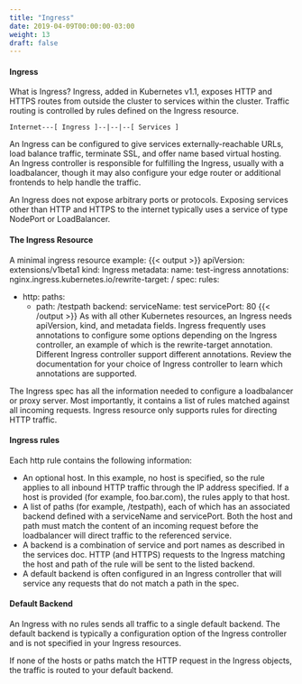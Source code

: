 ```yaml
---
title: "Ingress"
date: 2019-04-09T00:00:00-03:00
weight: 13
draft: false
---
```


#### Ingress 

What is Ingress?
Ingress, added in Kubernetes v1.1, exposes HTTP and HTTPS routes from outside the cluster to services within the cluster. Traffic routing is controlled by rules defined on the Ingress resource.

`Internet---[ Ingress ]--|--|--[ Services ]`

An Ingress can be configured to give services externally-reachable URLs, load balance traffic, terminate SSL, and offer name based virtual hosting. An Ingress controller is responsible for fulfilling the Ingress, usually with a loadbalancer, though it may also configure your edge router or additional frontends to help handle the traffic.

An Ingress does not expose arbitrary ports or protocols. Exposing services other than HTTP and HTTPS to the internet typically uses a service of type NodePort or LoadBalancer.

#### The Ingress Resource
A minimal ingress resource example:
{{< output >}}
apiVersion: extensions/v1beta1
kind: Ingress
metadata:
  name: test-ingress
  annotations:
    nginx.ingress.kubernetes.io/rewrite-target: /
spec:
  rules:
  - http:
      paths:
      - path: /testpath
        backend:
          serviceName: test
          servicePort: 80
{{< /output >}}
As with all other Kubernetes resources, an Ingress needs apiVersion, kind, and metadata fields.
Ingress frequently uses annotations to configure some options depending on the Ingress controller, an example of which is the rewrite-target annotation. Different Ingress controller support different annotations. Review the documentation for your choice of Ingress controller to learn which annotations are supported.

The Ingress spec has all the information needed to configure a loadbalancer or proxy server. Most importantly, it contains a list of rules matched against all incoming requests. Ingress resource only supports rules for directing HTTP traffic.

#### Ingress rules
Each http rule contains the following information:
- An optional host. In this example, no host is specified, so the rule applies to all inbound HTTP traffic through the IP address specified. If a host is provided (for example, foo.bar.com), the rules apply to that host.
- A list of paths (for example, /testpath), each of which has an associated backend defined with a serviceName and servicePort. Both the host and path must match the content of an incoming request before the loadbalancer will direct traffic to the referenced service.
- A backend is a combination of service and port names as described in the services doc. HTTP (and HTTPS) requests to the Ingress matching the host and path of the rule will be sent to the listed backend.
- A default backend is often configured in an Ingress controller that will service any requests that do not match a path in the spec.

#### Default Backend
An Ingress with no rules sends all traffic to a single default backend. The default backend is typically a configuration option of the Ingress controller and is not specified in your Ingress resources.

If none of the hosts or paths match the HTTP request in the Ingress objects, the traffic is routed to your default backend.
